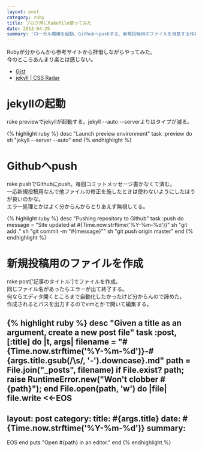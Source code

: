 ```yaml
---
layout: post
category: ruby
title: ブログ用にRakefile使ってみた
date: 2012-04-25
summary: 'ローカル環境を起動、Githubへpushする、新規投稿用のファイルを用意する作業をRakefileで自動化してみた。'
---
```


Rubyが分からんから参考サイトから拝借しながらやってみた。  
今のところあんまり楽とは感じない。

* [Gist](https://gist.github.com/gists/search?utf8=%E2%9C%93&q=jekyll+rakefile&page=1 'Gist')
* [jekyll | CSS Radar](http://css.studiomohawk.com/jekyll/2011/06/11/jekyll/ 'jekyll | CSS Radar')

# jekyllの起動

rake previewでjekyllが起動する。jekyll --auto --serverよりはタイプが減る。

{% highlight ruby %}
desc "Launch preview environment"
task :preview do
	sh "jekyll --server --auto"
end
{% endhighlight %}

# Githubへpush

rake pushでGithubにpush。毎回コミットメッセージ書かなくて済む。  
一応新規投稿用なんで他ファイルの修正を施したときは使わないようにしたほうが良いのかな。  
エラー処理とかはよく分からんからとりあえず無視してる。

{% highlight ruby %}
desc "Pushing repository to Github"
task :push do
	message = "Site updated at #{Time.now.strftime('%Y-%m-%d')}"
	sh "git add ."
	sh "git commit -m \"#{message}\""
	sh "git push origin master"
end
{% endhighlight %}

# 新規投稿用のファイルを作成

rake post['記事のタイトル']でファイルを作成。  
同じファイル名があったらエラーが出て終了する。  
何ならエディタ開くところまで自動化したかったけど分からんので諦めた。  
作成されるとパスを出力するのでvimとかで開いて編集する。

{% highlight ruby %}
desc "Given a title as an argument, create a new post file"
task :post, [:title] do |t, args|
	filename = "#{Time.now.strftime('%Y-%m-%d')}-#{args.title.gsub(/\s/, '-').downcase}.md"
	path = File.join("_posts", filename)
	if File.exist? path; raise RuntimeError.new("Won't clobber #{path}"); end
	File.open(path, 'w') do |file|
		file.write <<-EOS
---
layout: post
category: 
title: #{args.title}
date: #{Time.now.strftime('%Y-%m-%d')}
summary: 
---
EOS
	end
	puts "Open #{path} in an editor."
end
{% endhighlight %}
